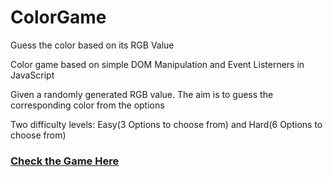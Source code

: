 # ColorGame
Guess the color based on its RGB Value

Color game based on simple DOM Manipulation and Event Listerners in JavaScript

Given a randomly generated RGB value. The aim is to guess the corresponding color from the options 

Two difficulty levels: Easy(3 Options to choose from) and Hard(6 Options to choose from)

### [Check the Game Here](https://sachrestated.github.io/ColorGame/game.html)
